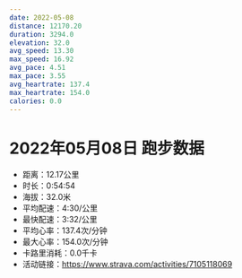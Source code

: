 ```yaml
---
date: 2022-05-08
distance: 12170.20
duration: 3294.0
elevation: 32.0
avg_speed: 13.30
max_speed: 16.92
avg_pace: 4.51
max_pace: 3.55
avg_heartrate: 137.4
max_heartrate: 154.0
calories: 0.0
---
```


# 2022年05月08日 跑步数据

- 距离：12.17公里
- 时长：0:54:54
- 海拔：32.0米
- 平均配速：4:30/公里
- 最快配速：3:32/公里
- 平均心率：137.4次/分钟
- 最大心率：154.0次/分钟
- 卡路里消耗：0.0千卡
- 活动链接：https://www.strava.com/activities/7105118069
